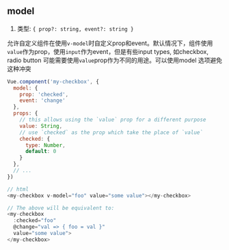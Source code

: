 
## model
1. 类型: `{ prop?: string, event?: string }`

允许自定义组件在使用`v-model`时自定义prop和event。默认情况下，组件使用`value`作为prop，使用`input`作为event，但是有些input types, 如checkbox, radio button 可能需要使用`value`prop作为不同的用途。可以使用model 选项避免这种冲突

```js
Vue.component('my-checkbox', {
  model: {
    prop: 'checked',
    event: 'change'
  },
  props: {
    // this allows using the `value` prop for a different purpose
    value: String,
    // use `checked` as the prop which take the place of `value`
    checked: {
      type: Number,
      default: 0
    }
  },
  // ...
})

// html
<my-checkbox v-model="foo" value="some value"></my-checkbox>

// The above will be equivalent to:
<my-checkbox
  :checked="foo"
  @change="val => { foo = val }"
  value="some value">
</my-checkbox>

```